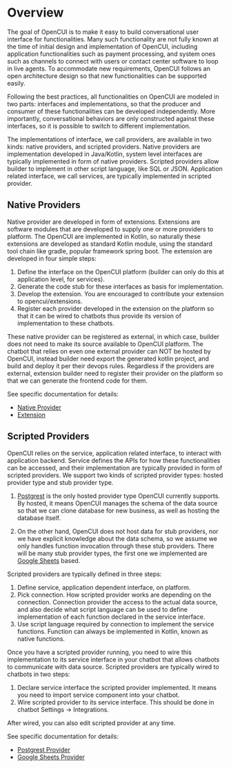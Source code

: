 # Overview

The goal of OpenCUI is to make it easy to build conversational user interface for functionalities. Many such functionality are not fully known at the time of initial design and implementation of OpenCUI, including application functionalities such as payment processing, and system ones such as channels to connect with users or contact center software to loop in live agents. To accommodate new requirements, OpenCUI follows an open architecture design so that new functionalities can be supported easily. 

Following the best practices, all functionalities on OpenCUI are modeled in two parts: interfaces and implementations, so that the producer and consumer of these functionalities can be developed independently. More importantly, conversational behaviors are only constructed against these interfaces, so it is possible to switch to different implementation.

The implementations of interface, we call providers, are available in two kinds: native providers, and scripted providers. Native providers are implementation developed in Java/Kotlin, system level interfaces are typically implemented in form of native providers. Scripted providers allow builder to implement in other script language, like SQL or JSON. Application related interface, we call services, are typically implemented in scripted provider.  


## Native Providers

Native provider are developed in form of extensions. Extensions are software modules that are developed to supply one or more providers to platform. The OpenCUI are implemented in Kotlin, so naturally these extensions are developed as standard Kotlin module, using the standard tool chain like gradle, popular framework spring boot. The extension are developed in four simple steps:
1. Define the interface on the OpenCUI platform (builder can only do this at application level, for services). 
2. Generate the code stub for these interfaces as basis for implementation.
3. Develop the extension. You are encouraged to contribute your extension to opencui/extensions.
4. Register each provider developed in the extension on the platform so that it can be wired to chatbots thus provide its version of implementation to these chatbots.

These native provider can be registered as external, in which case, builder does not need to make its source available to OpenCUI platform. The chatbot that relies on even one external provider can NOT be hosted by OpenCUI, instead builder need export the generated kotlin project, and build and deploy it per their devops rules. Regardless if the providers are external, extension builder need to register their provider on the platform so that we can generate the frontend code for them. 

See specific documentation for details:
- [Native Provider](native.md)
- [Extension](extension.md)


## Scripted Providers

OpenCUI relies on the service, application related interface, to interact with application backend. Service defines the APIs for how these functionalities can be accessed, and their implementation are typically provided in form of scripted providers. We support two kinds of scripted provider types: hosted provider type and stub provider type.

1. [Postgrest](./postgrest.md) is the only hosted provider type OpenCUI currently supports. By hosted, it means OpenCUI manages the schema of the data source so that we can clone database for new business, as well as hosting the database itself. 

2. On the other hand, OpenCUI does not host data for stub providers, nor we have explicit knowledge about the data schema, so we assume we only handles function invocation through these stub providers. There will be many stub provider types, the first one we implemented are [Google Sheets](./googlesheets.md) based.  


Scripted providers are typically defined in three steps:
1. Define service, application dependent interface, on platform.
2. Pick connection. How scripted provider works are depending on the connection. Connection provider the access to the actual data source, and also decide what script language can be used to define implementation of each function declared in the service interface.
3. Use script language required by connection to implement the service functions. Function can always be implemented in Kotlin, known as native functions.

Once you have a scripted provider running, you need to wire this implementation to its service interface in your chatbot that allows chatbots to communicate with data source. Scripted providers are typically wired to chatbots in two steps:

1. Declare service interface the scripted provider implemented. It means you need to import service component into your chatbot.
2. Wire scripted provider to its service interface. This should be done in chatbot Settings -> Integrations.

After wired, you can also edit scripted provider at any time. 

See specific documentation for details:
- [Postgrest Provider](postgrest.md)
- [Google Sheets Provider](googlesheets.md)
